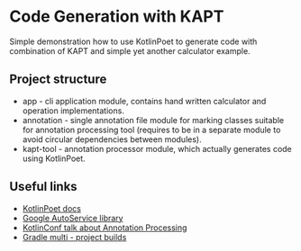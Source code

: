 # Code Generation with KAPT

Simple demonstration how to use KotlinPoet to generate code with combination of 
KAPT and simple yet another calculator example.

## Project structure

* app - cli application module, contains hand written calculator and 
operation implementations.
* annotation - single annotation file module for marking classes suitable for 
annotation processing tool (requires to be in a separate module to avoid 
circular dependencies between modules).
* kapt-tool - annotation processor module, which actually generates code using 
KotlinPoet.

## Useful links

* [KotlinPoet docs](https://square.github.io/kotlinpoet/)
* [Google AutoService library](https://github.com/google/auto/tree/master/service)
* [KotlinConf talk about Annotation Processing](https://youtu.be/a2RoLFzrFG0)
* [Gradle multi - project builds](https://guides.gradle.org/creating-multi-project-builds/)